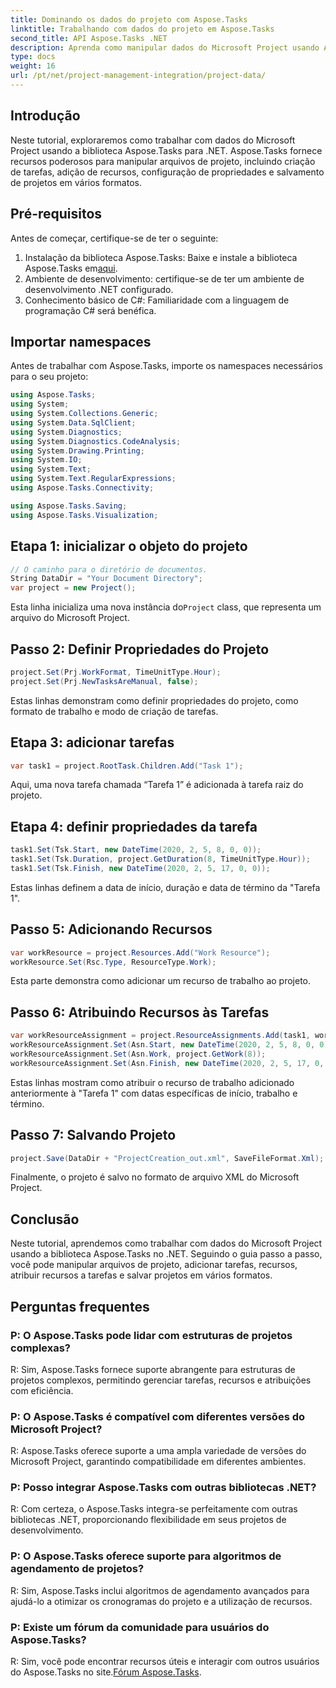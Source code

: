 ```yaml
---
title: Dominando os dados do projeto com Aspose.Tasks
linktitle: Trabalhando com dados do projeto em Aspose.Tasks
second_title: API Aspose.Tasks .NET
description: Aprenda como manipular dados do Microsoft Project usando Aspose.Tasks em .NET. Crie tarefas, adicione recursos e salve projetos com facilidade.
type: docs
weight: 16
url: /pt/net/project-management-integration/project-data/
---
```

## Introdução
Neste tutorial, exploraremos como trabalhar com dados do Microsoft Project usando a biblioteca Aspose.Tasks para .NET. Aspose.Tasks fornece recursos poderosos para manipular arquivos de projeto, incluindo criação de tarefas, adição de recursos, configuração de propriedades e salvamento de projetos em vários formatos.
## Pré-requisitos
Antes de começar, certifique-se de ter o seguinte:
1.  Instalação da biblioteca Aspose.Tasks: Baixe e instale a biblioteca Aspose.Tasks em[aqui](https://releases.aspose.com/tasks/net/).
2. Ambiente de desenvolvimento: certifique-se de ter um ambiente de desenvolvimento .NET configurado.
3. Conhecimento básico de C#: Familiaridade com a linguagem de programação C# será benéfica.

## Importar namespaces
Antes de trabalhar com Aspose.Tasks, importe os namespaces necessários para o seu projeto:
```csharp
using Aspose.Tasks;
using System;
using System.Collections.Generic;
using System.Data.SqlClient;
using System.Diagnostics;
using System.Diagnostics.CodeAnalysis;
using System.Drawing.Printing;
using System.IO;
using System.Text;
using System.Text.RegularExpressions;
using Aspose.Tasks.Connectivity;

using Aspose.Tasks.Saving;
using Aspose.Tasks.Visualization;
```

## Etapa 1: inicializar o objeto do projeto
```csharp
// O caminho para o diretório de documentos.
String DataDir = "Your Document Directory";
var project = new Project();
```
 Esta linha inicializa uma nova instância do`Project` class, que representa um arquivo do Microsoft Project.
## Passo 2: Definir Propriedades do Projeto
```csharp
project.Set(Prj.WorkFormat, TimeUnitType.Hour);
project.Set(Prj.NewTasksAreManual, false);
```
Estas linhas demonstram como definir propriedades do projeto, como formato de trabalho e modo de criação de tarefas.
## Etapa 3: adicionar tarefas
```csharp
var task1 = project.RootTask.Children.Add("Task 1");
```
Aqui, uma nova tarefa chamada “Tarefa 1” é adicionada à tarefa raiz do projeto.
## Etapa 4: definir propriedades da tarefa
```csharp
task1.Set(Tsk.Start, new DateTime(2020, 2, 5, 8, 0, 0));
task1.Set(Tsk.Duration, project.GetDuration(8, TimeUnitType.Hour));
task1.Set(Tsk.Finish, new DateTime(2020, 2, 5, 17, 0, 0));
```
Estas linhas definem a data de início, duração e data de término da "Tarefa 1".
## Passo 5: Adicionando Recursos
```csharp
var workResource = project.Resources.Add("Work Resource");
workResource.Set(Rsc.Type, ResourceType.Work);
```
Esta parte demonstra como adicionar um recurso de trabalho ao projeto.
## Passo 6: Atribuindo Recursos às Tarefas
```csharp
var workResourceAssignment = project.ResourceAssignments.Add(task1, workResource);
workResourceAssignment.Set(Asn.Start, new DateTime(2020, 2, 5, 8, 0, 0));
workResourceAssignment.Set(Asn.Work, project.GetWork(8));
workResourceAssignment.Set(Asn.Finish, new DateTime(2020, 2, 5, 17, 0, 0));
```
Estas linhas mostram como atribuir o recurso de trabalho adicionado anteriormente à "Tarefa 1" com datas específicas de início, trabalho e término.
## Passo 7: Salvando Projeto
```csharp
project.Save(DataDir + "ProjectCreation_out.xml", SaveFileFormat.Xml);
```
Finalmente, o projeto é salvo no formato de arquivo XML do Microsoft Project.

## Conclusão
Neste tutorial, aprendemos como trabalhar com dados do Microsoft Project usando a biblioteca Aspose.Tasks no .NET. Seguindo o guia passo a passo, você pode manipular arquivos de projeto, adicionar tarefas, recursos, atribuir recursos a tarefas e salvar projetos em vários formatos.
## Perguntas frequentes
### P: O Aspose.Tasks pode lidar com estruturas de projetos complexas?
R: Sim, Aspose.Tasks fornece suporte abrangente para estruturas de projetos complexos, permitindo gerenciar tarefas, recursos e atribuições com eficiência.
### P: O Aspose.Tasks é compatível com diferentes versões do Microsoft Project?
R: Aspose.Tasks oferece suporte a uma ampla variedade de versões do Microsoft Project, garantindo compatibilidade em diferentes ambientes.
### P: Posso integrar Aspose.Tasks com outras bibliotecas .NET?
R: Com certeza, o Aspose.Tasks integra-se perfeitamente com outras bibliotecas .NET, proporcionando flexibilidade em seus projetos de desenvolvimento.
### P: O Aspose.Tasks oferece suporte para algoritmos de agendamento de projetos?
R: Sim, Aspose.Tasks inclui algoritmos de agendamento avançados para ajudá-lo a otimizar os cronogramas do projeto e a utilização de recursos.
### P: Existe um fórum da comunidade para usuários do Aspose.Tasks?
 R: Sim, você pode encontrar recursos úteis e interagir com outros usuários do Aspose.Tasks no site.[Fórum Aspose.Tasks](https://forum.aspose.com/c/tasks/15).